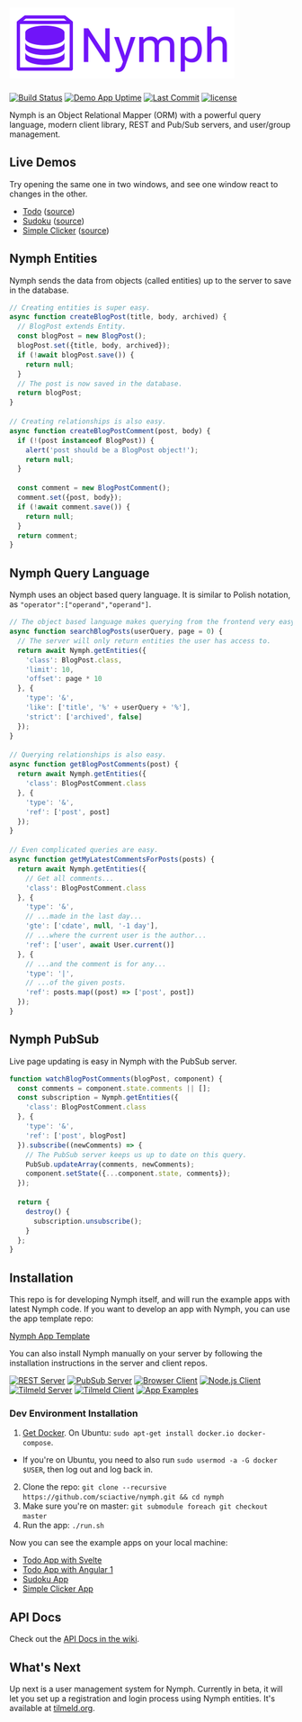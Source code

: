 <h1>
  <img alt="Nymph" src="assets/nymph-header-125.png" /><br />
</h1>

[![Build Status](https://img.shields.io/travis/sciactive/nymph-server/master.svg)](http://travis-ci.org/sciactive/nymph-server) [![Demo App Uptime](https://img.shields.io/uptimerobot/ratio/m776732368-bd4ca09edc681d477a3ddf94.svg)](http://nymph-demo.herokuapp.com/examples/sudoku/) [![Last Commit](https://img.shields.io/github/last-commit/sciactive/nymph.svg)](https://github.com/sciactive/nymph/commits/master) [![license](https://img.shields.io/github/license/sciactive/nymph.svg)]()

Nymph is an Object Relational Mapper (ORM) with a powerful query language, modern client library, REST and Pub/Sub servers, and user/group management.

## Live Demos

Try opening the same one in two windows, and see one window react to changes in the other.

- [Todo](https://nymph-demo.herokuapp.com/examples/todo/svelte/) ([source](https://github.com/sciactive/nymph-examples/tree/master/examples/todo/))
- [Sudoku](https://nymph-demo.herokuapp.com/examples/sudoku/) ([source](https://github.com/sciactive/nymph-examples/tree/master/examples/sudoku))
- [Simple Clicker](https://nymph-demo.herokuapp.com/examples/clicker/) ([source](https://github.com/sciactive/nymph-examples/tree/master/examples/clicker))

## Nymph Entities

Nymph sends the data from objects (called entities) up to the server to save in the database.

```js
// Creating entities is super easy.
async function createBlogPost(title, body, archived) {
  // BlogPost extends Entity.
  const blogPost = new BlogPost();
  blogPost.set({title, body, archived});
  if (!await blogPost.save()) {
    return null;
  }
  // The post is now saved in the database.
  return blogPost;
}

// Creating relationships is also easy.
async function createBlogPostComment(post, body) {
  if (!(post instanceof BlogPost)) {
    alert('post should be a BlogPost object!');
    return null;
  }

  const comment = new BlogPostComment();
  comment.set({post, body});
  if (!await comment.save()) {
    return null;
  }
  return comment;
}
```

## Nymph Query Language

Nymph uses an object based query language. It is similar to Polish notation, as `"operator":["operand","operand"]`.

```js
// The object based language makes querying from the frontend very easy.
async function searchBlogPosts(userQuery, page = 0) {
  // The server will only return entities the user has access to.
  return await Nymph.getEntities({
    'class': BlogPost.class,
    'limit': 10,
    'offset': page * 10
  }, {
    'type': '&',
    'like': ['title', '%' + userQuery + '%'],
    'strict': ['archived', false]
  });
}

// Querying relationships is also easy.
async function getBlogPostComments(post) {
  return await Nymph.getEntities({
    'class': BlogPostComment.class
  }, {
    'type': '&',
    'ref': ['post', post]
  });
}

// Even complicated queries are easy.
async function getMyLatestCommentsForPosts(posts) {
  return await Nymph.getEntities({
    // Get all comments...
    'class': BlogPostComment.class
  }, {
    'type': '&',
    // ...made in the last day...
    'gte': ['cdate', null, '-1 day'],
    // ...where the current user is the author...
    'ref': ['user', await User.current()]
  }, {
    // ...and the comment is for any...
    'type': '|',
    // ...of the given posts.
    'ref': posts.map((post) => ['post', post])
  });
}
```

## Nymph PubSub

Live page updating is easy in Nymph with the PubSub server.

```js
function watchBlogPostComments(blogPost, component) {
  const comments = component.state.comments || [];
  const subscription = Nymph.getEntities({
    'class': BlogPostComment.class
  }, {
    'type': '&',
    'ref': ['post', blogPost]
  }).subscribe((newComments) => {
    // The PubSub server keeps us up to date on this query.
    PubSub.updateArray(comments, newComments);
    component.setState({...component.state, comments});
  });

  return {
    destroy() {
      subscription.unsubscribe();
    }
  };
}
```

## Installation

This repo is for developing Nymph itself, and will run the example apps with latest Nymph code. If you want to develop an app with Nymph, you can use the app template repo:

[Nymph App Template](https://github.com/hperrin/nymph-template)

You can also install Nymph manually on your server by following the installation instructions in the server and client repos.

[![REST Server](https://img.shields.io/badge/repo-rest%20server-blue.svg)](https://github.com/sciactive/nymph-server) [![PubSub Server](https://img.shields.io/badge/repo-pubsub%20server-blue.svg)](https://github.com/sciactive/nymph-pubsub) [![Browser Client](https://img.shields.io/badge/repo-browser%20client-brightgreen.svg)](https://github.com/sciactive/nymph-client) [![Node.js Client](https://img.shields.io/badge/repo-node%20client-brightgreen.svg)](https://github.com/sciactive/nymph-client-node) [![Tilmeld Server](https://img.shields.io/badge/repo-tilmeld%20server-blue.svg)](https://github.com/sciactive/tilmeld-server) [![Tilmeld Client](https://img.shields.io/badge/repo-tilmeld%20client-brightgreen.svg)](https://github.com/sciactive/tilmeld-client) [![App Examples](https://img.shields.io/badge/repo-examples-orange.svg)](https://github.com/sciactive/nymph-examples)

### Dev Environment Installation

1. [Get Docker](https://www.docker.com/community-edition). On Ubuntu: `sudo apt-get install docker.io docker-compose`.
  * If you're on Ubuntu, you need to also run `sudo usermod -a -G docker $USER`, then log out and log back in.
2. Clone the repo: `git clone --recursive https://github.com/sciactive/nymph.git && cd nymph`
3. Make sure you're on master: `git submodule foreach git checkout master`
4. Run the app: `./run.sh`

Now you can see the example apps on your local machine:

* [Todo App with Svelte](http://localhost:8080/examples/examples/todo/svelte/)
* [Todo App with Angular 1](http://localhost:8080/examples/examples/todo/angular1/)
* [Sudoku App](http://localhost:8080/examples/examples/sudoku/)
* [Simple Clicker App](http://localhost:8080/examples/examples/clicker/)

## API Docs

Check out the [API Docs in the wiki](https://github.com/sciactive/nymph/wiki/API-Docs).

## What's Next

Up next is a user management system for Nymph. Currently in beta, it will let you set up a registration and login process using Nymph entities. It's available at [tilmeld.org](http://tilmeld.org/).
